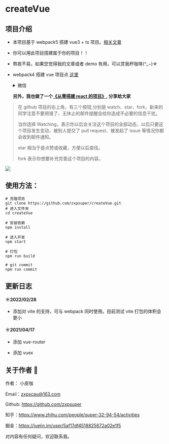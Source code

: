 # createVue

## 项目介绍

- 本项目基于 webpack5 搭建 vue3 + ts 项目。[相关文章](https://juejin.cn/post/6955430382485553166)

- 你可以用此项目搭建属于你的项目！！

- 熬夜不易，如果您觉得我的文章或者 demo 有用，可以赏我杯咖啡(^\_−)☆

- webpack4 搭建 vue 项目点 [这里](https://github.com/zxpsuper/createVue/tree/v1.0.0)

  <details>
  <summary>微信</summary>

  <div>
      <img src="https://github.com/zxpsuper/Demo/blob/master/images/wechat.png" style="width: 320px; margin: 0 auto; display: block">
  </div>
  </details>

  **另外，我也做了一个[《从零搭建 react 的项目》](https://github.com/zxpsuper/createReact), 分享给大家**

> 在 github 项目的右上角，有三个按钮,分别是 watch、star、fork，新来的同学注意不要用错了，无休止的邮件提醒会给你造成不必要的信息干扰。
>
> 当你选择 Watching，表示你以后会关注这个项目的全部动态，以后只要这个项目发生变动，被别人提交了 pull request、被发起了 issue 等情况你都会收到邮件通知。
>
> star 相当于是点赞或收藏，方便以后查找。
>
> fork 表示你想要补充完善这个项目的内容。

![](https://github.com/zxpsuper/Demo/blob/master/images/fork_and_star.jpg)

## 使用方法：

```shell
# 克隆项目
git clone https://github.com/zxpsuper/createVue.git
# 进入文件夹
cd createVue

# 安装依赖
npm install

# 进入开发
npm start

# 打包
npm run build

# git commit
npm run commit
```


## 更新日志


#### :sunny:2022/02/28

- 添加对 vite 的支持，可与 webpack 同时使用。目前测试 vite 打包的体积会更小

#### :sunny:2021/04/17

- 添加 vue-router

- 添加 vuex

## 关于作者 :boy:

作者： 小皮咖

Email：zxpscau@163.com

Github: https://github.com/zxpsuper

知乎：https://www.zhihu.com/people/super-32-94-54/activities

掘金：https://juejin.im/user/5af17df4518825672a02e1f5

对内容有任何疑问，欢迎联系我。
